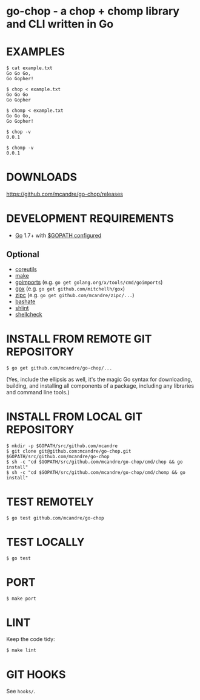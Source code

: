 # go-chop - a chop + chomp library and CLI written in Go

# EXAMPLES

```
$ cat example.txt
Go Go Go,
Go Gopher!

$ chop < example.txt
Go Go Go
Go Gopher

$ chomp < example.txt
Go Go Go,
Go Gopher!

$ chop -v
0.0.1

$ chomp -v
0.0.1
```

# DOWNLOADS

https://github.com/mcandre/go-chop/releases

# DEVELOPMENT REQUIREMENTS

* [Go](https://golang.org) 1.7+ with [$GOPATH configured](https://gist.github.com/mcandre/ef73fb77a825bd153b7836ddbd9a6ddc)

## Optional

* [coreutils](https://www.gnu.org/software/coreutils/coreutils.html)
* [make](https://www.gnu.org/software/make/)
* [goimports](https://godoc.org/golang.org/x/tools/cmd/goimports) (e.g. `go get golang.org/x/tools/cmd/goimports`)
* [gox](https://github.com/mitchellh/gox) (e.g. `go get github.com/mitchellh/gox`)
* [zipc](https://github.com/mcandre/zipc) (e.g. `go get github.com/mcandre/zipc/...`)
* [bashate](https://github.com/openstack-dev/bashate)
* [shlint](https://rubygems.org/gems/shlint)
* [shellcheck](http://hackage.haskell.org/package/ShellCheck)


# INSTALL FROM REMOTE GIT REPOSITORY

```
$ go get github.com/mcandre/go-chop/...
```

(Yes, include the ellipsis as well, it's the magic Go syntax for downloading, building, and installing all components of a package, including any libraries and command line tools.)

# INSTALL FROM LOCAL GIT REPOSITORY

```
$ mkdir -p $GOPATH/src/github.com/mcandre
$ git clone git@github.com:mcandre/go-chop.git $GOPATH/src/github.com/mcandre/go-chop
$ sh -c "cd $GOPATH/src/github.com/mcandre/go-chop/cmd/chop && go install"
$ sh -c "cd $GOPATH/src/github.com/mcandre/go-chop/cmd/chomp && go install"
```

# TEST REMOTELY

```
$ go test github.com/mcandre/go-chop
```

# TEST LOCALLY

```
$ go test
```

# PORT

```
$ make port
```

# LINT

Keep the code tidy:

```
$ make lint
```

# GIT HOOKS

See `hooks/`.
